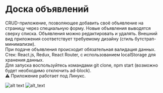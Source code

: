 # Доска объявлений

CRUD-приложение, позволяющее добавить своё объявление на страницу через специальную форму. Новые объявления выводятся сверху списка. Объявления можно редактировать и удалять. Внешний вид приложения соответствует требуемому дизайну (стиль бутстрап-минимализм).  
При подаче объявления происходит обязательная валидация данных.  
Стек: React.js, Redux, React Router, с использованием localStorage для хранения данных.  
Для запуска воспользуйтесь командами git clone, npm start (возможно будет необходимо отключить ad-block).    
:warning: Приложение работает под Линукс.  

![alt text](https://pp.userapi.com/c850120/v850120427/b7d19/F--1AkACkcU.jpg)
![alt_text](https://pp.userapi.com/c851536/v851536819/912bc/AFkb66EJ61s.jpg)

